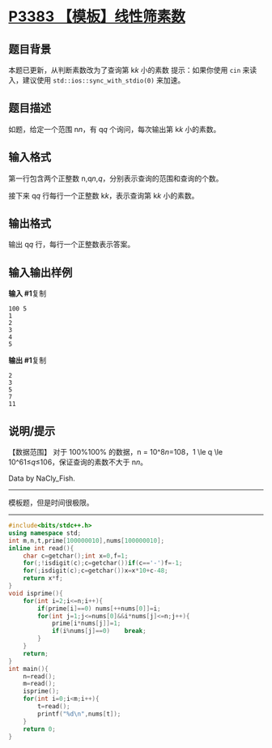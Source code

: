# [P3383 【模板】线性筛素数](https://www.luogu.com.cn/problem/P3383)

## 题目背景

本题已更新，从判断素数改为了查询第 k*k* 小的素数
提示：如果你使用 `cin` 来读入，建议使用 `std::ios::sync_with_stdio(0)` 来加速。

## 题目描述

如题，给定一个范围 n*n*，有 q*q* 个询问，每次输出第 k*k* 小的素数。

## 输入格式

第一行包含两个正整数 n,q*n*,*q*，分别表示查询的范围和查询的个数。

接下来 q*q* 行每行一个正整数 k*k*，表示查询第 k*k* 小的素数。

## 输出格式

输出 q*q* 行，每行一个正整数表示答案。

## 输入输出样例

**输入 #1**复制

```
100 5
1
2
3
4
5
```

**输出 #1**复制

```
2
3
5
7
11
```

## 说明/提示

【数据范围】
对于 100\%100% 的数据，n = 10^8*n*=108，1 \le q \le 10^61≤*q*≤106，保证查询的素数不大于 n*n*。

Data by NaCly_Fish.



***

模板题，但是时间很极限。

***



```c++
#include<bits/stdc++.h>
using namespace std;
int m,n,t,prime[100000010],nums[100000010];
inline int read(){
    char c=getchar();int x=0,f=1;
    for(;!isdigit(c);c=getchar())if(c=='-')f=-1;
    for(;isdigit(c);c=getchar())x=x*10+c-48;
    return x*f;
}
void isprime(){
	for(int i=2;i<=n;i++){
		if(prime[i]==0)	nums[++nums[0]]=i;
		for(int j=1;j<=nums[0]&&i*nums[j]<=n;j++){
			prime[i*nums[j]]=1;
			if(i%nums[j]==0)	break;
		}
	}
	return;
}
int main(){
	n=read();
	m=read();
    isprime();
    for(int i=0;i<m;i++){
    	t=read(); 
    	printf("%d\n",nums[t]);
	}
    return 0;
} 
```

